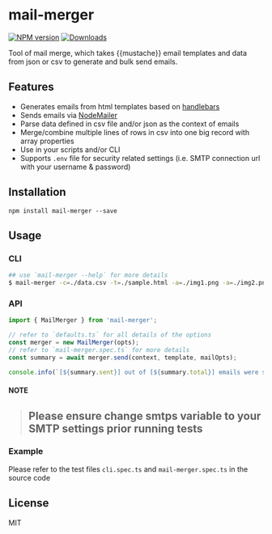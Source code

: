 # mail-merger

[![NPM version][npm-image]][npm-url]
[![Downloads][download-badge]][npm-url]

Tool of mail merge, which takes {{mustache}} email templates and data from json or csv to generate and bulk send emails.

## Features

- Generates emails from html templates based on [handlebars](http://handlebarsjs.com/)
- Sends emails via [NodeMailer](https://nodemailer.com/)
- Parse data defined in csv file and/or json as the context of emails
- Merge/combine multiple lines of rows in csv into one big record with array properties
- Use in your scripts and/or CLI
- Supports `.env` file for security related settings (i.e. SMTP connection url with your username & password)

## Installation
```
npm install mail-merger --save
```

## Usage

### CLI
```sh
## use `mail-merger --help` for more details
$ mail-merger -c=./data.csv -t=./sample.html -a=./img1.png -a=./img2.png
```

### API
```js
import { MailMerger } from 'mail-merger';

// refer to `defaults.ts` for all details of the options
const merger = new MailMerger(opts);
// refer to `mail-merger.spec.ts` for more details
const summary = await merger.send(context, template, mailOpts);

console.info(`[${summary.sent}] out of [${summary.total}] emails were sent out successfully!`);
```

#### NOTE
> ## Please ensure change smtps variable to your SMTP settings prior running tests ##

### Example
Please refer to the test files `cli.spec.ts` and `mail-merger.spec.ts` in the source code

## License
MIT

[npm-url]: https://www.npmjs.com/package/mail-merger
[npm-image]: https://img.shields.io/npm/v/mail-merger.svg?style=flat-square
[download-badge]: https://img.shields.io/npm/dm/mail-merger.svg?style=flat-square 